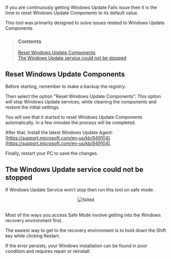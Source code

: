 If you are continuously getting Windows Update Fails issue then it is the time to reset Windows Update Components to its default value.

This tool was primarily designed to solve issues related to Windows Update Components.


> ### Contents
> 
> [Reset Windows Update Components](#reset-windows-update-components) <br />
> [The Windows Update service could not be stopped](#the-windows-update-service-could-not-be-stopped)


## Reset Windows Update Components

Before starting, remember to make a backup the registry.

Then select the option "Reset Windows Update Components". This option will stop Windows Update services, while cleaning the components and restore the initial settings.

You will see that it started to reset Windows Update Components automatically. In a few minutes the process will be completed.

After that, Install the latest Windows Update Agent: [https://support.microsoft.com/en-us/kb/949104](https://support.microsoft.com/en-us/kb/949104).

Finally, restart your PC to save the changes.


## The Windows Update service could not be stopped

If Windows Update Service won't stop then run this tool on safe mode.

<div align="center">
	<img src="https://github.com/ManuelGil/Reset-Windows-Update-Tool/blob/master/docs/images/failed.png?raw=true" alt="failed">
</div>
<br />

Most of the ways you access Safe Mode involve getting into the Windows recovery environment first.

The easiest way to get to the recovery environment is to hold down the Shift key while clicking Restart.

If the error persists, your Windows installation can be found in poor condition and requires repair or reinstall.

